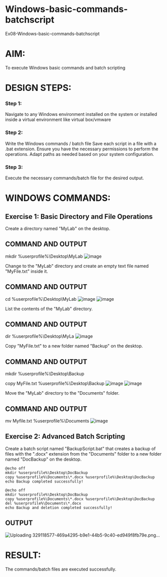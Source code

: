 # Windows-basic-commands-batchscript
Ex08-Windows-basic-commands-batchscript

# AIM:
To execute Windows basic commands and batch scripting

# DESIGN STEPS:

### Step 1:

Navigate to any Windows environment installed on the system or installed inside a virtual environment like virtual box/vmware 

### Step 2:

Write the Windows commands / batch file
Save each script in a file with a .bat extension.
Ensure you have the necessary permissions to perform the operations.
Adapt paths as needed based on your system configuration.
### Step 3:

Execute the necessary commands/batch file for the desired output. 




# WINDOWS COMMANDS:
## Exercise 1: Basic Directory and File Operations
Create a directory named "MyLab" on the desktop.


## COMMAND AND OUTPUT
mkdir %userprofile%\Desktop\MyLab
![image](https://github.com/rdxkeerthi/Windows-basic-commands-batchscript/assets/147473120/e995f79f-aaba-442c-9656-a2a08254ae6e)

Change to the "MyLab" directory and create an empty text file named "MyFile.txt" inside it.


## COMMAND AND OUTPUT
cd %userprofile%\Desktop\MyLab
![image](https://github.com/rdxkeerthi/Windows-basic-commands-batchscript/assets/147473120/42716050-4c57-409a-ba15-bc74916e236b)
![image](https://github.com/rdxkeerthi/Windows-basic-commands-batchscript/assets/147473120/5261ae76-6da8-4099-af43-454d30a7bb0c)


List the contents of the "MyLab" directory.


## COMMAND AND OUTPUT
dir %userprofile%\Desktop\MyLa
![image](https://github.com/rdxkeerthi/Windows-basic-commands-batchscript/assets/147473120/a75e0d20-0ba6-4908-9719-1e2b13aea1d4)

Copy "MyFile.txt" to a new folder named "Backup" on the desktop.

## COMMAND AND OUTPUT
mkdir %userprofile%\Desktop\Backup

copy MyFile.txt %userprofile%\Desktop\Backup
![image](https://github.com/rdxkeerthi/Windows-basic-commands-batchscript/assets/147473120/cb5e75d6-e7c9-4b0f-a0c1-89b066b228f6)
![image](https://github.com/rdxkeerthi/Windows-basic-commands-batchscript/assets/147473120/526cd0df-ca0c-41cf-b4c1-555cd69d29dc)

Move the "MyLab" directory to the "Documents" folder.


## COMMAND AND OUTPUT
mv Myfile.txt %userprofile%\Documents
![image](https://github.com/rdxkeerthi/Windows-basic-commands-batchscript/assets/147473120/703084f3-b524-4ed7-bb9c-c6fba705eb95)


## Exercise 2: Advanced Batch Scripting
Create a batch script named "BackupScript.bat" that creates a backup of files with the ".docx" extension from the "Documents" folder to a new folder named "DocBackup" on the desktop.

```
@echo off
mkdir %userprofile%\Desktop\DocBackup
copy %userprofile%\Documents\*.docx %userprofile%\Desktop\DocBackup
echo Backup completed successfully!
```
```
@echo off
mkdir %userprofile%\Desktop\DocBackup
copy %userprofile%\Documents\*.docx %userprofile%\Desktop\DocBackup
del %userprofile%\Documents\*.docx
echo Backup and deletion completed successfully!
```




## OUTPUT
![Uploading 329118577-469a4295-b9e1-44b5-9c40-ed949f8fb79e.png…]()




# RESULT:
The commands/batch files are executed successfully.

